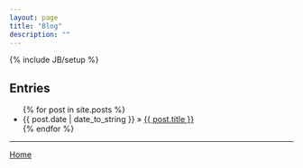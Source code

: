```yaml
---
layout: page
title: "Blog"
description: ""
---
```

{% include JB/setup %}

Entries
-------

<ul class="posts">
  {% for post in site.posts %}
    <li><span>{{ post.date | date_to_string }}</span> &raquo; <a href="{{ BASE_PATH }}{{ post.url }}">{{ post.title }}</a></li>
  {% endfor %}
</ul>

***

[Home](/)